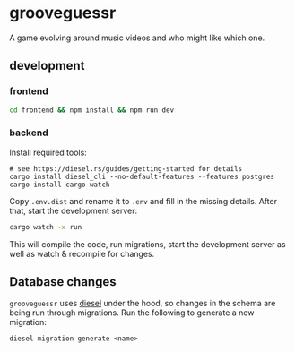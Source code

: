 # grooveguessr

A game evolving around music videos and who might like which one.

## development

### frontend

```sh
cd frontend && npm install && npm run dev
```

### backend

Install required tools:

```shell
# see https://diesel.rs/guides/getting-started for details
cargo install diesel_cli --no-default-features --features postgres
cargo install cargo-watch
```

Copy `.env.dist` and rename it to `.env` and fill in the missing details. After that, start the development server:

```sh
cargo watch -x run
```

This will compile the code, run migrations, start the development server as well as watch & recompile for changes.

## Database changes

`grooveguessr` uses [diesel](https://diesel.rs) under the hood, so changes in the schema are being run through migrations.
Run the following to generate a new migration:

```shell
diesel migration generate <name>
```
